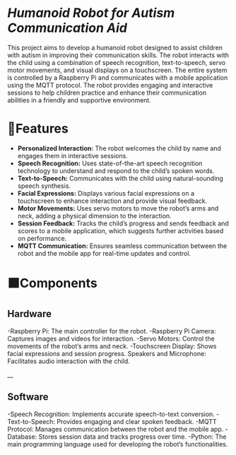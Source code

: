 
# ***Humanoid Robot for Autism Communication Aid***


This project aims to develop a humanoid robot designed to assist children with autism in improving their communication skills. The robot interacts with the child using a combination of speech recognition, text-to-speech, servo motor movements, and visual displays on a touchscreen. The entire system is controlled by a Raspberry Pi and communicates with a mobile application using the MQTT protocol. The robot provides engaging and interactive sessions to help children practice and enhance their communication abilities in a friendly and supportive environment.



# **🔲Features**

- **Personalized Interaction:** The robot welcomes the child by name and engages them in interactive sessions.
- **Speech Recognition:** Uses state-of-the-art speech recognition technology to understand and respond to the child’s spoken words.
- **Text-to-Speech:** Communicates with the child using natural-sounding speech synthesis.
- **Facial Expressions:** Displays various facial expressions on a touchscreen to enhance interaction and provide visual feedback.
- **Motor Movements:** Uses servo motors to move the robot’s arms and neck, adding a physical dimension to the interaction.
- **Session Feedback:** Tracks the child’s progress and sends feedback and scores to a mobile application, which suggests further activities based on performance.
- **MQTT Communication:** Ensures seamless communication between the robot and the mobile app for real-time updates and control.



# **🟫Components**

**Hardware**
  -
  -Raspberry Pi: The main controller for the robot.
  -Raspberry Pi Camera: Captures images and videos for interaction.
-Servo Motors: Control the movements of the robot’s arms and neck.
-Touchscreen Display: Shows facial expressions and session progress.
Speakers and Microphone: Facilitates audio interaction with the child.

__

**Software**
 - 
 -Speech Recognition: Implements accurate speech-to-text conversion.
 -Text-to-Speech: Provides engaging and clear spoken feedback.
-MQTT Protocol: Manages communication between the robot and the mobile app.
-Database: Stores session data and tracks progress over time.
-Python: The main programming language used for developing the robot’s functionalities.



